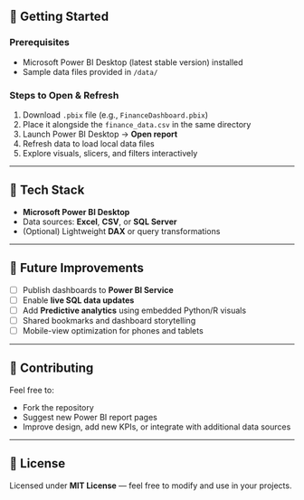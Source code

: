 

## 🚀 Getting Started

### Prerequisites
- Microsoft Power BI Desktop (latest stable version) installed
- Sample data files provided in `/data/`

### Steps to Open & Refresh
1. Download `.pbix` file (e.g., `FinanceDashboard.pbix`)
2. Place it alongside the `finance_data.csv` in the same directory  
3. Launch Power BI Desktop → **Open report**
4. Refresh data to load local data files  
5. Explore visuals, slicers, and filters interactively  

---

## 🧰 Tech Stack

- **Microsoft Power BI Desktop**
- Data sources: **Excel**, **CSV**, or **SQL Server**
- (Optional) Lightweight **DAX** or query transformations

---

## 🔧 Future Improvements

- [ ] Publish dashboards to **Power BI Service**  
- [ ] Enable **live SQL data updates**  
- [ ] Add **Predictive analytics** using embedded Python/R visuals  
- [ ] Shared bookmarks and dashboard storytelling  
- [ ] Mobile-view optimization for phones and tablets  

---

## 🤝 Contributing

Feel free to:
- Fork the repository  
- Suggest new Power BI report pages  
- Improve design, add new KPIs, or integrate with additional data sources  

---

## 📄 License

Licensed under **MIT License** — feel free to modify and use in your projects.
